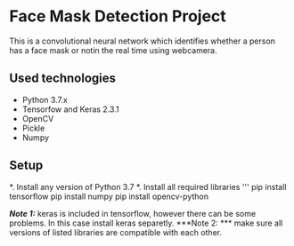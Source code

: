 # Face Mask Detection Project

This is a convolutional neural network which identifies whether a person has a face mask or notin the real time using webcamera.

## Used technologies

* Python 3.7.x 
* Tensorfow and Keras 2.3.1
* OpenCV
* Pickle
* Numpy

## Setup

*. Install any version of Python 3.7
*. Install all required libraries
'''
pip install tensorflow
pip install numpy
pip install opencv-python

***Note 1:*** keras is included in tensorflow, however there can be some problems. In this case install keras separetly.
***Note 2: *** make sure all versions of listed libraries are compatible with each other.


 



